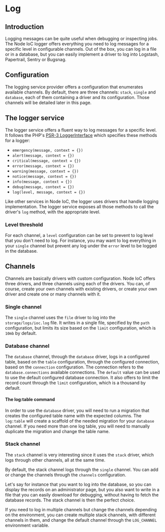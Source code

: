 # Log

## Introduction

Logging messages can be quite useful when debugging or inspecting jobs.
The Node IoC logger offers everything you need to log messages for a specific level in configurable channels.
Out of the box, you can log in a file or in a database, but you can easily implement a driver to log into Logstash, Papertrail, Sentry or Bugsnag.



## Configuration

The logging service provider offers a configuration that enumerates available channels.
By default, there are three channels: `stack`, `single` and `database`, each of them containing a driver and its configuration.
Those channels will be detailed later in this page.



## The logger service

The logger service offers a fluent way to log messages for a specific level.
It follows the PHP's [PSR-3 LoggerInterface](https://www.php-fig.org/psr/psr-3/#3-psrlogloggerinterface) which specifies these methods for a logger:

 - `emergency(message, context = {})`
 - `alert(message, context = {})`
 - `critical(message, context = {})`
 - `error(message, context = {})`
 - `warning(message, context = {})`
 - `notice(message, context = {})`
 - `info(message, context = {})`
 - `debug(message, context = {})`
 - `log(level, message, context = {})`

Like other services in Node IoC, the logger uses drivers that handle logging implementation.
The logger service exposes all those methods to call the driver's `log` method, with the appropriate level.



### Level threshold

For each channel, a `level` configuration can be set to prevent to log level that you don't need to log.
For instance, you may want to log everything in your `single` channel but prevent any log under the `error` level to be logged in the database.



## Channels

Channels are basically drivers with custom configuration.
Node IoC offers three drivers, and three channels using each of the drivers.
You can, of course, create your own channels with existing drivers, or create your own driver and create one or many channels with it.



### Single channel

The `single` channel uses the `file` driver to log into the `storage/logs/ioc.log` file.
It writes in a single file, specified by the `path` configuration, but limits its size based on the `limit` configuration, which is `10mb` by default.



### Database channel

The `database` channel, through the `database` driver, logs in a configured table, based on the `table` configuration, through the configured connection, based on the `connection` configuration.
The connection refers to the `database.connections` available connections.
The `default` value can be used to use the default configured database connection.
It also offers to limit the record count through the `limit` configuration, which is a thousand by default.



#### The log:table command

In order to use the `database` driver, you will need to run a migration that creates the configured table name with the expected columns.
The `log:table` will create a scaffold of the needed migration for your `database` channel.
If you need more than one log table, you will need to manually duplicate the migration and change the table name.



### Stack channel

The `stack` channel is very interesting since it uses the `stack` driver, which logs through other channels, all at the same time.

By default, the stack channel logs through the `single` channel.
You can add or change the channels through the `channels` configuration.

Let's say for instance that you want to log into the database, so you can display the records on an administrator page, but you also want to write in a file that you can easily download for debugging, without having to fetch the database records.
The stack channel is then the perfect choice.

If you need to log in multiple channels but change the channels depending on the environment, you can create multiple stack channels, with different channels in them, and change the default channel through the `LOG_CHANNEL` environment variable.
